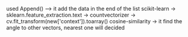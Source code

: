 used Append() --> it add the data in the end of the list
scikit-learn  -> sklearn.feature_extraction.text  -> countvectorizer  -> cv.fit_transform(new['context']).toarray()
cosine-similarity  -> it find the angle to other vectors, nearest one will decided
